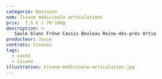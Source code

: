 ```yaml
---
categorie: Boissons
nom: Tisane médicinale articulations
prix:  7,5 € / 70-100g
description: >
   Saule blanc Frêne Cassis Bouleau Reine-des-près Ortie
producteur: Josie
contrats: tisanes
tags: 
  - santé
  - tisane
illustration: tisane-medicinale-articulation.jpg
---
```


